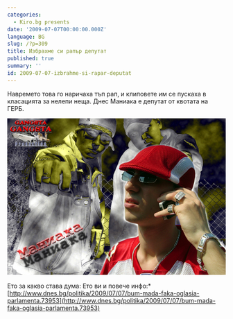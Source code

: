 ```yaml
---
categories:
  - Kiro.bg presents
date: '2009-07-07T00:00:00.000Z'
language: BG
slug: /?p=309
title: Избрахме си рапър депутат
published: true
summary: ''
id: 2009-07-07-izbrahme-si-rapar-deputat
---
```


Навремето това го наричаха тъп рап, и клиповете им се пускаха в класацията за нелепи неща. Днес Маниака е депутат от квотата на ГЕРБ. 

![Maniaka Pic](https://raw.githubusercontent.com/kirilchristov/blog_images/main/2009/07/Maniaka-Pic.jpg)

 Ето за какво става дума:  Ето ви и повече инфо:*   [http://www.dnes.bg/politika/2009/07/07/bum-mada-faka-oglasia-parlamenta.73953](http://www.dnes.bg/politika/2009/07/07/bum-mada-faka-oglasia-parlamenta.73953)
